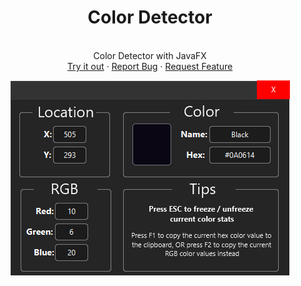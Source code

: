 <p align="center">
  <h1 align="center">Color Detector</h1>
  <p align="center">
    <br />
    Color Detector with JavaFX
    <br />
    <a href="https://github.com/Don-Cryptus/ColorDetector/releases/latest">Try it out</a>
    ·
    <a href="https://github.com/Don-Cryptus/ColorDetector/issues">Report Bug</a>
    ·
    <a href="https://github.com/Don-Cryptus/ColorDetector/issues">Request Feature</a>
    <br />
  </p>
  <p align="center">
    <img src="app.png" alt="Logo" >
  </p>
</p>
